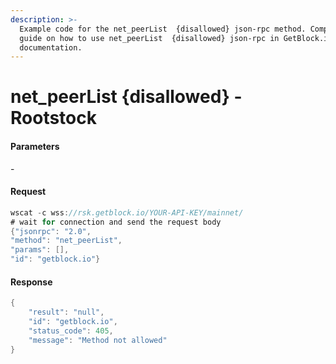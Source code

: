 ```yaml
---
description: >-
  Example code for the net_peerList  {disallowed} json-rpc method. Сomplete
  guide on how to use net_peerList  {disallowed} json-rpc in GetBlock.io Web3
  documentation.
---
```


# net\_peerList {disallowed} - Rootstock

#### Parameters

\-

#### Request

```java
wscat -c wss://rsk.getblock.io/YOUR-API-KEY/mainnet/ 
# wait for connection and send the request body 
{"jsonrpc": "2.0",
"method": "net_peerList",
"params": [],
"id": "getblock.io"}
```

#### Response

```java
{
    "result": "null",
    "id": "getblock.io",
    "status_code": 405,
    "message": "Method not allowed"
}
```
